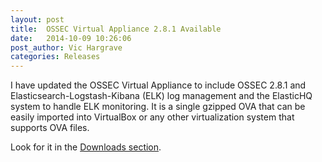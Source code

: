 ```yaml
---
layout: post
title:  OSSEC Virtual Appliance 2.8.1 Available
date:   2014-10-09 10:26:06
post_author: Vic Hargrave
categories: Releases 
---
```


I have updated the OSSEC Virtual Appliance to include OSSEC 2.8.1 and
Elasticsearch-Logstash-Kibana (ELK) log management and the ElasticHQ
system to handle ELK monitoring. It is a single gzipped OVA that can be
easily imported into VirtualBox or any other virtualization system that
supports OVA files.

Look for it in the [Downloads section](/download/).
